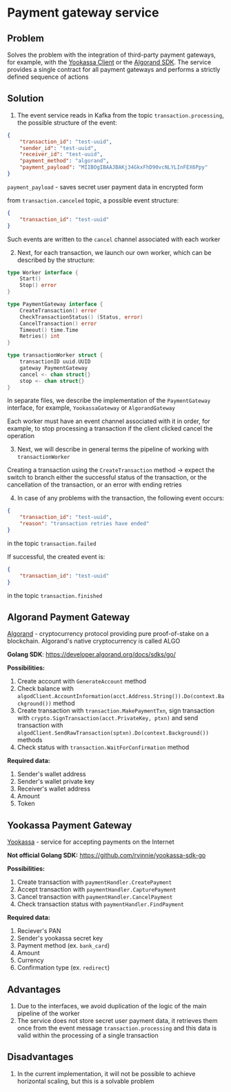 # Payment gateway service

## Problem
Solves the problem with the integration of third-party payment gateways, for example, with the [Yookassa Client](https://github.com/rvinnie/yookassa-sdk-go) or the [Algorand SDK](https://developer.algorand.org/docs/sdks/go/). The service provides a single contract for all payment gateways and performs a strictly defined sequence of actions

## Solution
1. The event service reads in Kafka from the topic `transaction.processing`, the possible structure of the event:
```json
{
	"transaction_id": "test-uuid",
	"sender_id": "test-uuid",
	"receiver_id": "test-uuid",
	"payment_method": "algorand",
	"payment_payload": "MIIBOgIBAAJBAKj34GkxFhD90vcNLYLInFEX6Ppy"
}
```

`payment_payload` - saves secret user payment data in encrypted form

from `transaction.canceled` topic, a possible event structure:
```json
{
	"transaction_id": "test-uuid"
}
```

Such events are written to the `cancel` channel associated with each worker

2. Next, for each transaction, we launch our own worker, which can be described by the structure:
```go
type Worker interface {
	Start()
	Stop() error
}

type PaymentGateway interface {
	CreateTransaction() error
	CheckTransactionStatus() (Status, error)
	CancelTransaction() error
	Timeout() time.Time
	Retries() int
}

type transactionWorker struct {
	transactionID uuid.UUID
	gateway PaymentGateway
	cancel <- chan struct{}
	stop <- chan struct{}
}
```

In separate files, we describe the implementation of the `PaymentGateway` interface, for example, `YookassaGateway` or `AlgorandGateway`

Each worker must have an event channel associated with it in order, for example, to stop processing a transaction if the client clicked cancel the operation

3. Next, we will describe in general terms the pipeline of working with `transactionWorker`
   
Creating a transaction using the `CreateTransaction` method -> expect the switch to branch either the successful status of the transaction, or the cancellation of the transaction, or an error with ending retries

4. In case of any problems with the transaction, the following event occurs:
```json
{
	"transaction_id": "test-uuid",
	"reason": "transaction retries have ended"
}
```

in the topic `transaction.failed`

If successful, the created event is:
```json
{
	"transaction_id": "test-uuid"
}
```

in the topic `transaction.finished`

## Algorand Payment Gateway
[Algorand](https://www.algorand.foundation/) - cryptocurrency protocol providing pure proof-of-stake on a blockchain. Algorand's native cryptocurrency is called ALGO

**Golang SDK**: https://developer.algorand.org/docs/sdks/go/

**Possibilities:**
1. Create account with `GenerateAccount` method
2. Check balance with `algodClient.AccountInformation(acct.Address.String()).Do(context.Background())` method
3. Create transaction with `transaction.MakePaymentTxn`, sign transaction with `crypto.SignTransaction(acct.PrivateKey, ptxn)` and send transaction with `algodClient.SendRawTransaction(sptxn).Do(context.Background())` methods
4. Check status with `transaction.WaitForConfirmation` method

**Required data:**
1. Sender's wallet address
2. Sender's wallet private key
3. Receiver's wallet address
4. Amount
5. Token

## Yookassa Payment Gateway
[Yookassa](https://yookassa.ru/) - service for accepting payments on the Internet

**Not official Golang SDK:** https://github.com/rvinnie/yookassa-sdk-go

**Possibilities:**
1. Create transaction with `paymentHandler.CreatePayment`
2. Accept transaction with `paymentHandler.CapturePayment`
3. Cancel transaction with `paymentHandler.CancelPayment`
4. Check transaction status with `paymentHandler.FindPayment`

**Required data:**
1. Reciever's PAN
2. Sender's yookassa secret key
3. Payment method (ex. `bank_card`)
4. Amount
5. Currency
6. Confirmation type (ex. `redirect`)

## Advantages
1. Due to the interfaces, we avoid duplication of the logic of the main pipeline of the worker
2. The service does not store secret user payment data, it retrieves them once from the event message `transaction.processing` and this data is valid within the processing of a single transaction

## Disadvantages
1. In the current implementation, it will not be possible to achieve horizontal scaling, but this is a solvable problem
